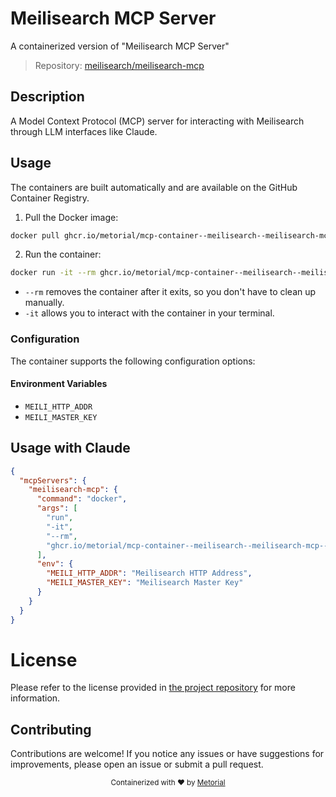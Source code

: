 
# Meilisearch MCP Server

A containerized version of "Meilisearch MCP Server"

> Repository: [meilisearch/meilisearch-mcp](https://github.com/meilisearch/meilisearch-mcp)

## Description

A Model Context Protocol (MCP) server for interacting with Meilisearch through LLM interfaces like Claude.


## Usage

The containers are built automatically and are available on the GitHub Container Registry.

1. Pull the Docker image:

```bash
docker pull ghcr.io/metorial/mcp-container--meilisearch--meilisearch-mcp--meilisearch-mcp
```

2. Run the container:

```bash
docker run -it --rm ghcr.io/metorial/mcp-container--meilisearch--meilisearch-mcp--meilisearch-mcp 
```

- `--rm` removes the container after it exits, so you don't have to clean up manually.
- `-it` allows you to interact with the container in your terminal.


### Configuration

The container supports the following configuration options:




#### Environment Variables

- `MEILI_HTTP_ADDR`
- `MEILI_MASTER_KEY`




## Usage with Claude

```json
{
  "mcpServers": {
    "meilisearch-mcp": {
      "command": "docker",
      "args": [
        "run",
        "-it",
        "--rm",
        "ghcr.io/metorial/mcp-container--meilisearch--meilisearch-mcp--meilisearch-mcp"
      ],
      "env": {
        "MEILI_HTTP_ADDR": "Meilisearch HTTP Address",
        "MEILI_MASTER_KEY": "Meilisearch Master Key"
      }
    }
  }
}
```

# License

Please refer to the license provided in [the project repository](https://github.com/meilisearch/meilisearch-mcp) for more information.

## Contributing

Contributions are welcome! If you notice any issues or have suggestions for improvements, please open an issue or submit a pull request.

<div align="center">
  <sub>Containerized with ❤️ by <a href="https://metorial.com">Metorial</a></sub>
</div>
  